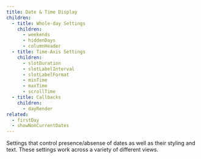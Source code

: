 ```yaml
---
title: Date & Time Display
children:
  - title: Whole-day Settings
    children:
      - weekends
      - hiddenDays
      - columnHeader
  - title: Time-Axis Settings
    children:
      - slotDuration
      - slotLabelInterval
      - slotLabelFormat
      - minTime
      - maxTime
      - scrollTime
  - title: Callbacks
    children:
      - dayRender
related:
  - firstDay
  - showNonCurrentDates
---
```


Settings that control presence/absense of dates as well as their styling and text. These settings work across a variety of different views.
